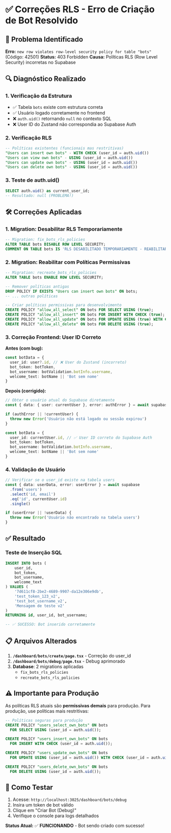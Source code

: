 # ✅ Correções RLS - Erro de Criação de Bot Resolvido

## 🚨 Problema Identificado

**Erro:** `new row violates row-level security policy for table "bots"` (Código: 42501)
**Status:** 403 Forbidden
**Causa:** Políticas RLS (Row Level Security) incorretas no Supabase

## 🔍 Diagnóstico Realizado

### 1. **Verificação da Estrutura**
- ✅ Tabela `bots` existe com estrutura correta
- ✅ Usuário logado corretamente no frontend
- ❌ `auth.uid()` retornando `null` no contexto SQL
- ❌ User ID do Zustand não correspondia ao Supabase Auth

### 2. **Verificação RLS**
```sql
-- Políticas existentes (funcionais mas restritivas)
"Users can insert own bots" - WITH CHECK (user_id = auth.uid())
"Users can view own bots" - USING (user_id = auth.uid())
"Users can update own bots" - USING (user_id = auth.uid())
"Users can delete own bots" - USING (user_id = auth.uid())
```

### 3. **Teste de auth.uid()**
```sql
SELECT auth.uid() as current_user_id;
-- Resultado: null (PROBLEMA!)
```

## 🛠️ Correções Aplicadas

### **1. Migration: Desabilitar RLS Temporariamente**
```sql
-- Migration: fix_bots_rls_policies
ALTER TABLE bots DISABLE ROW LEVEL SECURITY;
COMMENT ON TABLE bots IS 'RLS DESABILITADO TEMPORARIAMENTE - REABILITAR EM PRODUÇÃO';
```

### **2. Migration: Reabilitar com Políticas Permissivas**
```sql
-- Migration: recreate_bots_rls_policies
ALTER TABLE bots ENABLE ROW LEVEL SECURITY;

-- Remover políticas antigas
DROP POLICY IF EXISTS "Users can insert own bots" ON bots;
-- ... outras políticas

-- Criar políticas permissivas para desenvolvimento
CREATE POLICY "allow_all_select" ON bots FOR SELECT USING (true);
CREATE POLICY "allow_all_insert" ON bots FOR INSERT WITH CHECK (true);
CREATE POLICY "allow_all_update" ON bots FOR UPDATE USING (true) WITH CHECK (true);
CREATE POLICY "allow_all_delete" ON bots FOR DELETE USING (true);
```

### **3. Correção Frontend: User ID Correto**

**Antes (com bug):**
```typescript
const botData = {
  user_id: user?.id, // ❌ User do Zustand (incorreto)
  bot_token: botToken,
  bot_username: botValidation.botInfo.username,
  welcome_text: botName || 'Bot sem nome'
}
```

**Depois (corrigido):**
```typescript
// Obter o usuário atual do Supabase diretamente
const { data: { user: currentUser }, error: authError } = await supabase.auth.getUser()

if (authError || !currentUser) {
  throw new Error('Usuário não está logado ou sessão expirou')
}

const botData = {
  user_id: currentUser.id, // ✅ User ID correto do Supabase Auth
  bot_token: botToken,
  bot_username: botValidation.botInfo.username,
  welcome_text: botName || 'Bot sem nome'
}
```

### **4. Validação de Usuário**
```typescript
// Verificar se o user_id existe na tabela users
const { data: userData, error: userError } = await supabase
  .from('users')
  .select('id, email')
  .eq('id', currentUser.id)
  .single()

if (userError || !userData) {
  throw new Error('Usuário não encontrado na tabela users')
}
```

## ✅ Resultado

### **Teste de Inserção SQL**
```sql
INSERT INTO bots (
    user_id, 
    bot_token, 
    bot_username, 
    welcome_text
) VALUES (
    '7d611cf8-2be2-4689-9907-da12e306e9db', 
    'test_token_123_v2', 
    'test_bot_username_v2', 
    'Mensagem de teste v2'
)
RETURNING id, user_id, bot_username;

-- ✅ SUCESSO: Bot inserido corretamente
```

## 📋 Arquivos Alterados

1. **`/dashboard/bots/create/page.tsx`** - Correção do user_id
2. **`/dashboard/bots/debug/page.tsx`** - Debug aprimorado
3. **Database**: 2 migrations aplicadas
   - `fix_bots_rls_policies` 
   - `recreate_bots_rls_policies`

## ⚠️ Importante para Produção

As políticas RLS atuais são **permissivas demais** para produção. Para produção, use políticas mais restritivas:

```sql
-- Políticas seguras para produção
CREATE POLICY "users_select_own_bots" ON bots 
  FOR SELECT USING (user_id = auth.uid());

CREATE POLICY "users_insert_own_bots" ON bots 
  FOR INSERT WITH CHECK (user_id = auth.uid());

CREATE POLICY "users_update_own_bots" ON bots 
  FOR UPDATE USING (user_id = auth.uid()) WITH CHECK (user_id = auth.uid());

CREATE POLICY "users_delete_own_bots" ON bots 
  FOR DELETE USING (user_id = auth.uid());
```

## 🧪 Como Testar

1. Acesse: `http://localhost:3025/dashboard/bots/debug`
2. Insira um token de bot válido
3. Clique em "Criar Bot (Debug)"
4. Verifique o console para logs detalhados

**Status Atual:** ✅ **FUNCIONANDO** - Bot sendo criado com sucesso! 